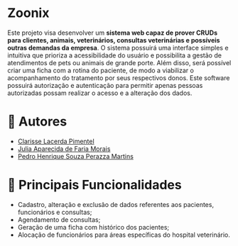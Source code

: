 # Zoonix
Este projeto visa desenvolver um **sistema web capaz de prover CRUDs para clientes, animais, veterinários, consultas veterinárias e possíveis outras demandas da empresa**. O sistema possuirá uma interface simples e intuitiva que prioriza a acessibilidade do usuário e possibilita a gestão de atendimentos de pets ou animais de grande porte. Além disso, será possível criar uma ficha com  a rotina do paciente, de modo a viabilizar o acompanhamento do tratamento por seus respectivos donos. Este software possuirá autorização e autenticação para permitir apenas pessoas autorizadas possam realizar o acesso e a alteração dos dados.
# 👤 **Autores**
- [Clarisse Lacerda Pimentel](https://github.com/Clarisse-Pimentel)
- [Julia Aparecida de Faria Morais](https://github.com/eijuliamorais)
- [Pedro Henrique Souza Perazza Martins](https://github.com/PedroidG) 
# 🔑 **Principais Funcionalidades**
- Cadastro, alteração e exclusão de dados referentes aos pacientes, funcionários e consultas;
- Agendamento de consultas;
- Geração de uma ficha com histórico dos pacientes;
- Alocação de funcionários para áreas específicas do hospital veterinário.
